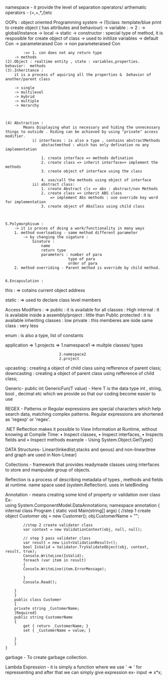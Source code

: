 namespace - it provide the level of separation
operators/ arthematic operators - (=,+,*,/)etc


OOPs : object oriented Programming system
	-> 
	(1)class  :template/blue print to create object ( has attributes and behaviour)
		-> variable : 
			-> 2 :	-> global/instance
					-> local
					-> static
		-> constructor : special type of method, 
						it is resposible for create object of class
						-> used to initilize variables
			->	default Con
			->	parameteraised Con
			->	non parameteraised Con

			:=> 1. con does not any return type
		-> methods
	(2).Object : realtime entity , state : variables,properties.   behavior:  methods
	(3).Inheritance : 
		it is a process of aquiring all the properties &  behavior of another/parent class 

		-> single
		-> multilevel
		-> Hybrid
		-> multiple
		-> Herarchy



	(4) Abstraction :
			Means Displaying what is necessary and hiding the unnecessary things to outside . Hiding can be achieved by using "private" access modifier.
				i) interfaces : is also a type , contains abstractMethods
					abstactmethod : which has only defination no any implementation

					1. create interface => methods defination
					2. create class => inherit interface=> implement the methods
					3. create object of interface using the class

					4. use/call the methods using object of interface
				ii) abstract class:
					1. create Abstract cls => abs : abstract/non Methods
					2. create class => inherit ABS class 
						=> implement Abs methods : use override key word for implementation 
					3. create object of AbsClass using child class


				
	5.Polymorphisum : 
		-> it is proces of doing a work/functionality in many ways
		1. method overloading - same method different parameter
			-> by changing the sigature : 
				Sinature : 
					name
					return type
					parameters : number of para
								type of para
								order of para
		2. method overriding - Parent method is override by child method.

		
	6.Encapsulation :
	

this : => cotains current object address

static : => used to declare class level members

Access Modifiers : => 
	public : it is available for all classes              		: High
	internal : it is available inside a assembly/project  		: little than Public
	protected : it is available inheriting classes		  	: low
	private : this memberes are iside same class		  	: very less
	
	
enum : is also a type, list of constants

application => 1.projects => 1.namespace1 => multple classes/ types
		
							2.namespace2
							2.project 
							
							
							
upcasting : 
	creating a object of child class using refference of parent class;
downcasting : 
	creating a object of parent class using refference of child class;
	
	
	



Generic-
	public int GenericFun<T>(T value)  -   Here T is the data type int , string, bool , decimal etc which we provide so that our coding become easier to use
	
	
	
	
	
REGEX - Patterns or Regular expressions are special characters which help search data, matching complex patterns.
	Regular expressions are shortened as 'regexp' or 'regex’.	

.NET Reflection makes it possible to View Information at Runtime, without knowing at Compile Time:
• Inspect classes,
• Inspect interfaces,
• Inspects fields and
• Inspect methods
example - Using System.Object.GetType()


DATA Structures- Linear(linkedlist,stacks and qeous) and non-linear(tree and graph are used in Non-Linear)

Collections - 	framework that provides readymade classes
		using interfaces to store and manipulate group of objects.
	
	
Reflection is a process of describing metadata of types , methods and fields at runtime.
	name space used (system.Reflection).
	uses in lateBinding


Annotation -  means creating some kind of property or validation over class
	Ex-		
	using System.ComponentModel.DataAnnotations;
	namespace annotation
	{
	    internal class Program
	    {
		static void Main(string[] args)
		{   //step 1 create object
		    Customer obj = new Customer();
		    obj.CustomerName = "";

		    //step 2 create validater class 
		    var context = new ValidationContext(obj, null, null);

		    // step 3 pass validater class
		    var result = new List<ValidationResult>();
		    bool IsValid = Validator.TryValidateObject(obj, context, result, true);
		    Console.WriteLine(IsValid);
		    foreach (var item in result) 
		    {
			Console.WriteLine(item.ErrorMessage);

		    }
		    Console.Read();

		}
	    }
	    public class Customer
	    {
		private string _CustomerName;
		[Required]
		public string CustomerName
		{
		    get { return _CustomerName; }
		    set { _CustomerName = value; }

		}
	    }
	}
	
garbage - To create garbage collection.
	
	
Lambda Expression - 
		it is simply a function where we use ' => ' for repressenting and after that we can simply give expression 
		ex- input => x*x;
	

	
